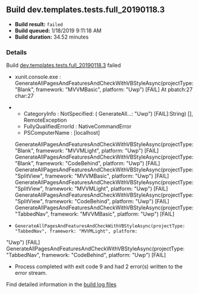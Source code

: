 ## Build dev.templates.tests.full_20190118.3
- **Build result:** `failed`
- **Build queued:** 1/18/2019 9:11:18 AM
- **Build duration:** 34.52 minutes
### Details
Build [dev.templates.tests.full_20190118.3](https://winappstudio.visualstudio.com/web/build.aspx?pcguid=a4ef43be-68ce-4195-a619-079b4d9834c2&builduri=vstfs%3a%2f%2f%2fBuild%2fBuild%2f26911) failed

+ xunit.console.exe :     GenerateAllPagesAndFeaturesAndCheckWithVBStyleAsync(projectType: "Blank", framework: 
"MVVMBasic", platform: "Uwp") [FAIL]
At pbatch:27 char:27
+ 
    + CategoryInfo          : NotSpecified: (    GenerateAll...: "Uwp") [FAIL]:String) [], RemoteException
    + FullyQualifiedErrorId : NativeCommandError
    + PSComputerName        : [localhost]
 
    GenerateAllPagesAndFeaturesAndCheckWithVBStyleAsync(projectType: "Blank", framework: "MVVMLight", platform: "Uwp") 
[FAIL]
    GenerateAllPagesAndFeaturesAndCheckWithVBStyleAsync(projectType: "Blank", framework: "CodeBehind", platform: 
"Uwp") [FAIL]
    GenerateAllPagesAndFeaturesAndCheckWithVBStyleAsync(projectType: "SplitView", framework: "MVVMBasic", platform: 
"Uwp") [FAIL]
    GenerateAllPagesAndFeaturesAndCheckWithVBStyleAsync(projectType: "SplitView", framework: "MVVMLight", platform: 
"Uwp") [FAIL]
    GenerateAllPagesAndFeaturesAndCheckWithVBStyleAsync(projectType: "SplitView", framework: "CodeBehind", platform: 
"Uwp") [FAIL]
    GenerateAllPagesAndFeaturesAndCheckWithVBStyleAsync(projectType: "TabbedNav", framework: "MVVMBasic", platform: 
"Uwp") [FAIL]

+     GenerateAllPagesAndFeaturesAndCheckWithVBStyleAsync(projectType: "TabbedNav", framework: "MVVMLight", platform: 
"Uwp") [FAIL]
    GenerateAllPagesAndFeaturesAndCheckWithVBStyleAsync(projectType: "TabbedNav", framework: "CodeBehind", platform: 
"Uwp") [FAIL]

+ Process completed with exit code 9 and had 2 error(s) written to the error stream.

Find detailed information in the [build log files](https://uwpctdiags.blob.core.windows.net/buildlogs/dev.templates.tests.full_20190118.3_logs.zip)
